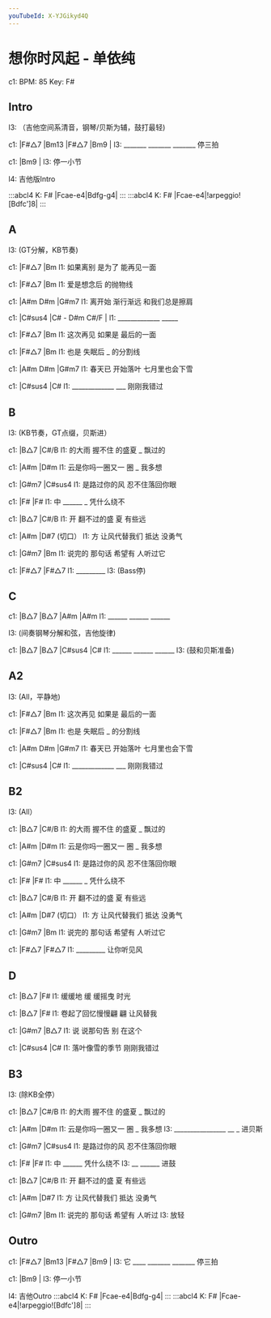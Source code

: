 ```yaml
---
youTubeId: X-YJGikyd4Q
---
```


# 想你时风起 - 单依纯

c1: BPM: 85 Key: F#

## Intro

l3: （吉他空间系清音，钢琴/贝斯为辅，鼓打最轻)

c1: |F#△7   |Bm13   |F#△7   |Bm9    |
l3:  _______ _______ _______  停三拍

c1: |Bm9      |
l3:  停一小节

l4: 吉他版Intro

:::abcl4
K: F#
|Fcae-e4|Bdfg-g4|
:::
:::abcl4
K: F#
|Fcae-e4|!arpeggio![Bdfc']8|
:::

## A

l3: (GT分解，KB节奏)

c1: |F#△7           |Bm
l1:  如果离别 是为了   能再见一面

c1: |F#△7         |Bm
l1:    爱是想念后  的抛物线

c1: |A#m     D#m     |G#m7
l1:   离开始 渐行渐远  和我们总是擦肩

c1: |C#sus4       |C# - D#m C#/F |
l1:  _____________          _____

c1: |F#△7            |Bm
l1:   这次再见 如果是  最后的一面

c1: |F#△7          |Bm
l1:   也是 失眠后 _ 的分割线

c1: |A#m     D#m     |G#m7
l1:   春天已 开始落叶  七月里也会下雪

c1: |C#sus4       |C#
l1:  _____________ ___ 刚刚我错过

## B

l3: (KB节奏，GT点缀，贝斯进）

c1: |B△7          |C#/B
l1:  的大雨 握不住 的盛夏 _ 飘过的

c1: |A#m             |D#m
l1:  云是你吗一圈又一  圈 _ 我多想

c1: |G#m7        |C#sus4
l1:  是路过你的风 忍不住落回你眼

c1: |F#       |F#
l1:  中 ______   _ 凭什么绕不


c1: |B△7          |C#/B
l1:  开 翻不过的盛 夏   有些远

c1: |A#m            |D#7 (切口）
l1:  方 让风代替我们 抵达      没勇气

c1: |G#m7          |Bm
l1:  说完的 那句话  希望有 人听过它

c1: |F#△7     |F#△7
l1:  _________
l3:            (Bass停)

## C

c1: |B△7   |B△7   |A#m   |A#m
l1:  ______ ______ ______

l3: (间奏钢琴分解和弦，吉他旋律)

c1: |B△7   |B△7   |C#sus4 |C#
l1:  ______ ______ ______
l3:                        (鼓和贝斯准备)

## A2

l3: (All，平静地)

c1: |F#△7            |Bm
l1:   这次再见 如果是  最后的一面

c1: |F#△7          |Bm
l1:   也是 失眠后 _ 的分割线

c1: |A#m     D#m     |G#m7
l1:   春天已 开始落叶  七月里也会下雪

c1: |C#sus4       |C#
l1:  _____________ ___ 刚刚我错过

## B2

l3: (All）

c1: |B△7          |C#/B
l1:  的大雨 握不住 的盛夏 _ 飘过的

c1: |A#m             |D#m
l1:  云是你吗一圈又一  圈 _ 我多想

c1: |G#m7        |C#sus4
l1:  是路过你的风 忍不住落回你眼

c1: |F#       |F#
l1:  中 ______   _ 凭什么绕不


c1: |B△7          |C#/B
l1:  开 翻不过的盛 夏   有些远

c1: |A#m            |D#7 (切口）
l1:  方 让风代替我们 抵达      没勇气

c1: |G#m7          |Bm
l1:  说完的 那句话  希望有 人听过它

c1: |F#△7     |F#△7
l1:  _________     让你听见风


## D

c1: |B△7      |F#
l1:  缓缓地 缓 缓摇曳 时光

c1: |B△7             |F#
l1:  卷起了回忆慢慢翩 翩  让风替我

c1: |G#m7       |B△7
l1:  说 说那句告 别  在这个

c1: |C#sus4        |C#
l1:  落叶像雪的季节   刚刚我错过

## B3

l3: (除KB全停）

c1: |B△7          |C#/B
l1:  的大雨 握不住 的盛夏 _ 飘过的

c1: |A#m             |D#m
l1:  云是你吗一圈又一  圈 _ 我多想
l3:  ________________  __ _ 进贝斯

c1: |G#m7        |C#sus4
l1:  是路过你的风 忍不住落回你眼

c1: |F#       |F#
l1:  中 ______        凭什么绕不
l3:  __ ______   进鼓


c1: |B△7          |C#/B
l1:  开 翻不过的盛 夏   有些远

c1: |A#m            |D#7
l1:  方 让风代替我们 抵达      没勇气

c1: |G#m7          |Bm
l1:  说完的 那句话  希望有 人听过
l3:  放轻

## Outro

c1: |F#△7   |Bm13   |F#△7   |Bm9    |
l3:  它 ____ _______ _______  停三拍

c1: |Bm9      |
l3:  停一小节

l4: 吉他Outro
:::abcl4
K: F#
|Fcae-e4|Bdfg-g4|
:::
:::abcl4
K: F#
|Fcae-e4|!arpeggio![Bdfc']8|
:::
